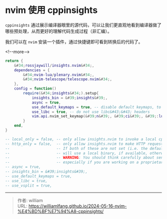 # nvim 使用 cppinsights


`cppinsights` 通过展示编译器眼里的源代码，可以让我们更直观地看到编译器做了哪些预处理，从而更好的理解代码生成过程（非汇编）。

我们可以在 `nvim` 安装一个插件，通过快捷键即可看到转换后的代码了。

&lt;!--more--&gt;

```lua
return {
	&#34;rossjaywill/insights.nvim&#34;,
	dependencies = {
		&#34;nvim-lua/plenary.nvim&#34;,
		&#34;nvim-telescope/telescope.nvim&#34;,
	},
	config = function()
		require(&#34;insights&#34;).setup{
            insights_bin = &#39;insights&#39;,
			async = true,
			use_default_keymaps = true, -- disable default keymaps, to be user defined
			use_libc = true, -- do not use libc&#43;&#43; headers
            vim.api.nvim_set_keymap(&#39;n&#39;, &#39;ci&#39;, &#39;:lua require(&#34;insights&#34;).run_current_buf()&lt;CR&gt;&#39;, { noremap = true, silent = true })
		}
	end,
}

-- local_only = false, -- only allow insights.nvim to invoke a local cppinsights binary
-- http_only = false,  -- only allow insights.nvim to make HTTP requests to cppinsights.io
--                     -- If both of these are not set (i.e. the default), then insights.nvim
--                     -- will use a local binary, if available, otherwise it will fallback to HTTP
--                     -- WARNING: You should think carefully about sending source code over HTTP -
--                     -- especially if you are working on a proprietary system.
-- async = true,
-- insights_bin = &#39;insights&#39;,
-- use_default_keymaps = true,
-- use_libc = true,
-- use_vsplit = true,
```



---

> 作者: william  
> URL: https://williamlfang.github.io/2024-05-16-nvim-%E4%BD%BF%E7%94%A8-cppinsights/  

